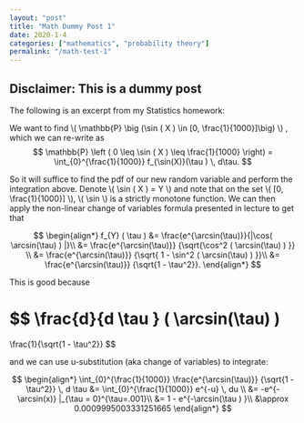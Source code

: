 ```yaml
---
layout: "post"
title: "Math Dummy Post 1"
date: 2020-1-4
categories: ["mathematics", "probability theory"]
permalink: "/math-test-1"
---
```


## Disclaimer: This is a dummy post

The following is an excerpt from my Statistics homework:


We want to find
\\( \mathbb{P} \big (\sin ( X ) \in [0, \frac{1}{1000}]\big) \\)
, which we can re-write as
$$
\mathbb{P} \left ( 0 \leq \sin ( X ) \leq \frac{1}{1000} \right)
    =
\int_{0}^{\frac{1}{1000}} f_{\sin(X)}(\tau ) \, d\tau.
$$

So it will suffice to find the pdf of our new random variable and perform the integration above. Denote \\( \sin ( X ) = Y \\) and note that on the set
\\( [0, \frac{1}{1000}] \\),
\\( \sin \\)
is a strictly monotone function. We can then apply the non-linear change of variables formula presented in lecture to get that

$$
\begin{align*}
    f_{Y} ( \tau )
        &=
    \frac{e^{\arcsin(\tau)}}{|\cos( \arcsin(\tau) ) |}\\
        &=
    \frac{e^{\arcsin(\tau)}}
    {\sqrt{\cos^2 ( \arcsin(\tau) ) }} \\
        &=
    \frac{e^{\arcsin(\tau)}}
    {\sqrt{ 1 - \sin^2 ( \arcsin(\tau) ) }}\\
        &=
    \frac{e^{\arcsin(\tau)}}
    {\sqrt{1 - \tau^2}}.
\end{align*}
$$

This is good because

$$
\frac{d}{d \tau } ( \arcsin(\tau) )
=
\frac{1}{\sqrt{1 - \tau^2}}
$$

and we can use u-substitution (aka change of variables) to integrate:

$$
\begin{align*}
    \int_{0}^{\frac{1}{1000}} \frac{e^{\arcsin(\tau)}}
    {\sqrt{1 - \tau^2}} \, d \tau
        &=
    \int_{0}^{\frac{1}{1000}} e^{-u} \, du \\
        &=
    -e^{-\arcsin(x)} |_{\tau = 0}^{\tau=.001}\\
        &=
    1 - e^{-\arcsin(\tau ) }\\
        &\approx 0.0009995003331251665
\end{align*}
$$
